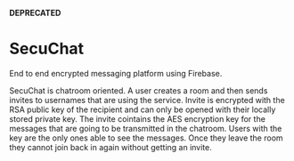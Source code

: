**DEPRECATED**

# SecuChat
End to end encrypted messaging platform using Firebase.

SecuChat is chatroom oriented. A user creates a room and then sends invites to usernames that are using the service.
Invite is encrypted with the RSA public key of the recipient and can only be opened with their locally stored private key.
The invite cointains the AES encryption key for the messages that are going to be transmitted in the chatroom. 
Users with the key are the only ones able to see the messages. 
Once they leave the room they cannot join back in again without getting an invite.
